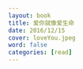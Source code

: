 ```yaml
---
layout: book
title: 爱你就像爱生命
date: 2016/12/15
cover: loveYou.jpeg
word: false
categories: [read]
---
```

